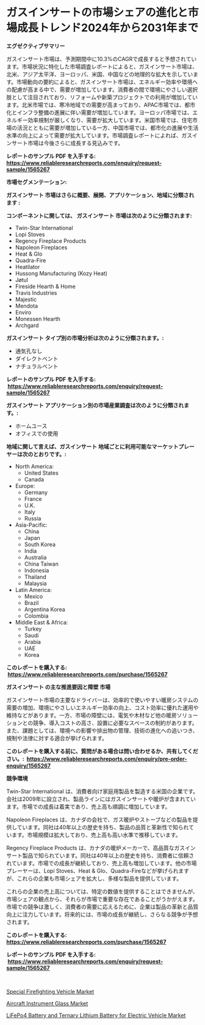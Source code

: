 <p><h1>ガスインサートの市場シェアの進化と市場成長トレンド2024年から2031年まで</h1></p><p><strong>エグゼクティブサマリー</strong></p>
<p><p>ガスインサート市場は、予測期間中に10.3%のCAGRで成長すると予想されています。市場状況に特化した市場調査レポートによると、ガスインサート市場は、北米、アジア太平洋、ヨーロッパ、米国、中国などの地理的な拡大を示しています。市場動向の要約によると、ガスインサート市場は、エネルギー効率や環境への配慮が高まる中で、需要が増加しています。消費者の間で環境にやさしい選択肢として注目されており、リフォームや新築プロジェクトでの利用が増加しています。北米市場では、寒冷地域での需要が高まっており、APAC市場では、都市化とインフラ整備の進展に伴い需要が増加しています。ヨーロッパ市場では、エネルギー効率規制が厳しくなり、需要が拡大しています。米国市場では、住宅市場の活況とともに需要が増加している一方、中国市場では、都市化の進展や生活水準の向上によって需要が拡大しています。市場調査レポートによれば、ガスインサート市場は今後さらに成長する見込みです。</p></p>
<p><strong>レポートのサンプル PDF を入手する: <a href="https://www.reliableresearchreports.com/enquiry/request-sample/1565267">https://www.reliableresearchreports.com/enquiry/request-sample/1565267</a></strong></p>
<p><strong>市場セグメンテーション:</strong></p>
<p><strong> ガスインサート 市場はさらに概要、展開、アプリケーション、地域に分類されます :</strong></p>
<p><strong>コンポーネントに関しては、 ガスインサート 市場は次のように分類されます: &nbsp;</strong></p>
<p><ul><li>Twin-Star International</li><li>Lopi Stoves</li><li>Regency Fireplace Products</li><li>Napoleon Fireplaces</li><li>Heat & Glo</li><li>Quadra-Fire</li><li>Heatilator</li><li>Hussong Manufacturing (Kozy Heat)</li><li>Jøtul</li><li>Fireside Hearth & Home</li><li>Travis Industries</li><li>Majestic</li><li>Mendota</li><li>Enviro</li><li>Monessen Hearth</li><li>Archgard</li></ul></p>
<p><strong> ガスインサート タイプ別の市場分析は次のように分類されます。:</strong></p>
<p><ul><li>通気孔なし</li><li>ダイレクトベント</li><li>ナチュラルベント</li></ul></p>
<p><strong>レポートのサンプル PDF を入手する: &nbsp;<a href="https://www.reliableresearchreports.com/enquiry/request-sample/1565267">https://www.reliableresearchreports.com/enquiry/request-sample/1565267</a></strong></p>
<p><strong> ガスインサート アプリケーション別の市場産業調査は次のように分類されます。:</strong></p>
<p><ul><li>ホームユース</li><li>オフィスでの使用</li></ul></p>
<p><strong>地域に関して言えば、ガスインサート 地域ごとに利用可能なマーケットプレーヤーは次のとおりです。:</strong></p>
<p><ul>
    <li>
        North America:
        <ul>
            <li>United States</li>
            <li>Canada</li>
        </ul>
    </li>
    <li>
        Europe:
        <ul>
            <li>Germany</li>
            <li>France</li>
            <li>U.K.</li>
            <li>Italy</li>
            <li>Russia</li>
        </ul>
    </li>
    <li>
        Asia-Pacific:
        <ul>
            <li>China</li>
            <li>Japan</li>
            <li>South Korea</li>
            <li>India</li>
            <li>Australia</li>
            <li>China Taiwan</li>
            <li>Indonesia</li>
            <li>Thailand</li>
            <li>Malaysia</li>
        </ul>
    </li>
    <li>
        Latin America:
        <ul>
            <li>Mexico</li>
            <li>Brazil</li>
            <li>Argentina Korea</li>
            <li>Colombia</li>
        </ul>
    </li>
    <li>
        Middle East & Africa:
        <ul>
            <li>Turkey</li>
            <li>Saudi</li>
            <li>Arabia</li>
            <li>UAE</li>
            <li>Korea</li>
        </ul>
    </li>
    </ul></p>
<p><strong>このレポートを購入する: &nbsp;<a href="https://www.reliableresearchreports.com/purchase/1565267">https://www.reliableresearchreports.com/purchase/1565267</a></strong></p>
<p><strong>ガスインサート の主な推進要因と障壁 市場</strong></p>
<p><p>ガスインサート市場の主要なドライバーは、効率的で使いやすい暖房システムの需要の増加、環境にやさしいエネルギー効率の向上、コスト効率に優れた運用や維持などがあります。一方、市場の障壁には、電気や木材など他の暖房ソリューションとの競争、導入コストの高さ、設置に必要なスペースの制約があります。また、課題としては、環境への影響や排出物の管理、技術の進化への追いつき、規制や法律に対する適合が挙げられます。</p></p>
<p><strong>このレポートを購入する前に、質問がある場合は問い合わせるか、共有してください。:&nbsp; <a href="https://www.reliableresearchreports.com/enquiry/pre-order-enquiry/1565267">https://www.reliableresearchreports.com/enquiry/pre-order-enquiry/1565267</a></strong></p>
<p><strong>競争環境</strong></p>
<p><p>Twin-Star International は、消費者向け家庭用製品を製造する米国の企業です。会社は2009年に設立され、製品ラインにはガスインサートや暖炉が含まれています。市場での成長は着実であり、売上高も順調に増加しています。</p><p>Napoleon Fireplaces は、カナダの会社で、ガス暖炉やストーブなどの製品を提供しています。同社は40年以上の歴史を持ち、製品の品質と革新性で知られています。市場規模は拡大しており、売上高も高い水準で推移しています。</p><p>Regency Fireplace Products は、カナダの暖炉メーカーで、高品質なガスインサート製品で知られています。同社は40年以上の歴史を持ち、消費者に信頼されています。市場での成長が継続しており、売上高も増加しています。他の市場プレーヤーは、Lopi Stoves、Heat & Glo、Quadra-Fireなどが挙げられますが、これらの企業も市場シェアを拡大し、多様な製品を提供しています。</p><p>これらの企業の売上高については、特定の数値を提供することはできませんが、市場シェアの観点から、それらが市場で重要な存在であることがうかがえます。市場での競争は激しく、消費者の需要に応えるために、企業は製品の革新と品質向上に注力しています。将来的には、市場の成長が継続し、さらなる競争が予想されます。</p></p>
<p><strong>このレポートを購入する: &nbsp; <a href="https://www.reliableresearchreports.com/purchase/1565267">https://www.reliableresearchreports.com/purchase/1565267</a></strong></p>
<p><strong>レポートのサンプル PDF を入手する: &nbsp;<a href="https://www.reliableresearchreports.com/enquiry/request-sample/1565267">https://www.reliableresearchreports.com/enquiry/request-sample/1565267</a></strong><strong></strong></p>
<p>&nbsp;</p>
<p><p><a href="https://butternut-bug-553.notion.site/Special-Firefighting-Vehicle-Market-Size-2024-2031-Global-Industrial-Analysis-Key-Geographical-Re-880f070829da4886abc96444eac9822c">Special Firefighting Vehicle Market</a></p><p><a href="https://mire-aunt-385.notion.site/Aircraft-Instrument-Glass-Market-A-Comprehensive-Report-of-its-Market-Share-Growth-Trends-2024--11959b2c79804ebe9e60a131a8e0471b">Aircraft Instrument Glass Market</a></p><p><a href="https://invited-way-688.notion.site/LiFePo4-Battery-and-Ternary-Lithium-Battery-for-Electric-Vehicle-Market-Research-Report-The-Key-To--03c7d95de058497c8107356ec1f1326a">LiFePo4 Battery and Ternary Lithium Battery for Electric Vehicle Market</a></p></p>